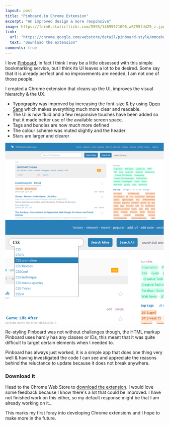 ```yaml
---
layout: post
title: "Pinboard.in Chrome Extension"
excerpt: "An improved design & more responsive"
image: https://farm6.staticflickr.com/5593/14695521096_a6755fd425_z.jpg
link:
  url: "https://chrome.google.com/webstore/detail/pinboard-style/mmcabafimbenknlnlndkdfjgfkkljhmg?utm_source=chrome-ntp-icon"
  text: "Download the extension"
comments: true
---
```

I love [Pinboard](http://pinboard.in), in fact I think I may be a little obsessed with this simple bookmarking service, but I think its UI leaves a lot to be desired. Some say that it is already perfect and no improvements are needed, I am not one of those people.

I created a Chrome extension that cleans up the UI, improves the visual hierarchy & the UX.

* Typography was improved by increasing the font-size & by using [Open Sans](http://www.google.com/fonts/specimen/Open+Sans) which makes everything much more clear and readable.
* The UI is now fluid and a few responsive touches have been added so that it made better use of the available screen space.
* Tags and bundles are now much more defined
* The colour scheme was muted slightly and the header
* Stars are larger and clearer

![](/img/posts/pinboard-ext-1.png)
![](/img/posts/pinboard-ext-2.png)

Re-styling Pinboard was not without challenges though, the HTML markup Pinboard uses hardly has any classes or IDs, this meant that it was quite difficult to target certain elements when I needed to.

Pinboard has always just worked, it is a simple app that does one thing very well & having investigated the code I can see and appreciate the reasons behind the reluctance to update because it does not break anywhere.

### Download it
Head to the Chrome Web Store to [download the extension](https://chrome.google.com/webstore/detail/pinboard-style/mmcabafimbenknlnlndkdfjgfkkljhmg?utm_source=chrome-ntp-icon). I would love some feedback because I know there's a lot that could be improved. I have not finished work on this either, so my default response might be that I am already working on it...

This marks my first foray into developing Chrome extensions and I hope to make more in the future.
